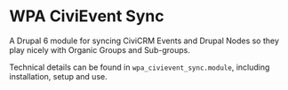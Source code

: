 WPA CiviEvent Sync
==================

A Drupal 6 module for syncing CiviCRM Events and Drupal Nodes so they play nicely with Organic Groups and Sub-groups.

Technical details can be found in `wpa_civievent_sync.module`, including installation, setup and use.
